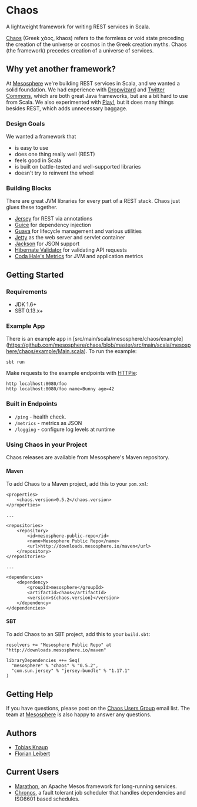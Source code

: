 # Chaos

A lightweight framework for writing REST services in Scala.

[Chaos](https://en.wikipedia.org/wiki/Chaos_%28cosmogony%29) (Greek χάος, khaos) refers to the formless or void state preceding the creation of the universe or cosmos in the Greek creation myths. Chaos (the framework) precedes creation of a universe of services.

## Why yet another framework?

At [Mesosphere](https://mesosphere.com/) we're building REST services in Scala, and we wanted a solid foundation. We had experience with [Dropwizard](https://github.com/dropwizard/dropwizard) and [Twitter Commons](https://github.com/twitter/commons), which are both great Java frameworks, but are a bit hard to use from Scala.
We also experimented with [Play!](https://github.com/playframework/playframework), but it does many things besides REST, which adds unnecessary baggage.

### Design Goals

We wanted a framework that

* is easy to use
* does one thing really well (REST)
* feels good in Scala
* is built on battle-tested and well-supported libraries
* doesn't try to reinvent the wheel

### Building Blocks

There are great JVM libraries for every part of a REST stack. Chaos just glues these together.

* [Jersey](https://jersey.java.net/) for REST via annotations
* [Guice](https://github.com/google/guice) for dependency injection
* [Guava](https://code.google.com/p/guava-libraries/) for lifecycle management and various utilities
* [Jetty](http://www.eclipse.org/jetty/) as the web server and servlet container
* [Jackson](http://wiki.fasterxml.com/JacksonHome) for JSON support
* [Hibernate Validator](http://hibernate.org/subprojects/validator.html) for validating API requests
* [Coda Hale's Metrics](https://github.com/codahale/metrics) for JVM and application metrics

## Getting Started

### Requirements

* JDK 1.6+
* SBT 0.13.x+

### Example App

There is an example app in [src/main/scala/mesosphere/chaos/example]
(https://github.com/mesosphere/chaos/blob/master/src/main/scala/mesosphere/chaos/example/Main.scala). To run the example:

    sbt run

Make requests to the example endpoints with [HTTPie](https://github.com/jkbrzt/httpie):

    http localhost:8080/foo
    http localhost:8080/foo name=Bunny age=42

### Built in Endpoints

* `/ping` - health check.
* `/metrics` - metrics as JSON
* `/logging` - configure log levels at runtime

### Using Chaos in your Project

Chaos releases are available from Mesosphere's Maven repository.

#### Maven

To add Chaos to a Maven project, add this to your `pom.xml`:

    <properties>
        <chaos.version>0.5.2</chaos.version>
    </properties>

    ...

    <repositories>
        <repository>
            <id>mesosphere-public-repo</id>
            <name>Mesosphere Public Repo</name>
            <url>http://downloads.mesosphere.io/maven</url>
        </repository>
    </repositories>

    ...

    <dependencies>
        <dependency>
            <groupId>mesosphere</groupId>
            <artifactId>chaos</artifactId>
            <version>${chaos.version}</version>
        </dependency>
    </dependencies>

#### SBT

To add Chaos to an SBT project, add this to your `build.sbt`:

    resolvers += "Mesosphere Public Repo" at "http://downloads.mesosphere.io/maven"
    
    libraryDependencies ++= Seq(
      "mesosphere" % "chaos" % "0.5.2",
      "com.sun.jersey" % "jersey-bundle" % "1.17.1"
    )


## Getting Help

If you have questions, please post on the [Chaos Users Group](https://groups.google.com/forum/?hl=en#!forum/chaos-users) email list.
The team at [Mesosphere](https://mesosphere.com/) is also happy to answer any questions.

## Authors

* [Tobias Knaup](https://github.com/guenter)
* [Florian Leibert](https://github.com/florianleibert)

## Current Users

* [Marathon](https://github.com/mesosphere/marathon), an Apache Mesos framework for long-running services.
* [Chronos](https://github.com/mesos/chronos), a fault tolerant job scheduler that handles dependencies and ISO8601 based schedules.
